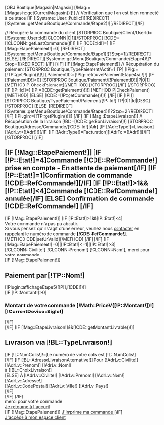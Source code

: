 [OBJ Boutique|Magasin|Magasin]
[!Mag:=[!Magasin::getCurrentMagasin()!]!]
// Vérification que l on est bien connecté à ce stade
[IF [!Systeme::User::Public!]][REDIRECT][!Systeme::getMenu(Boutique/Commande/Etape2)!][/REDIRECT][/IF]

// Récupère la commande du client
[STORPROC Boutique/Client/UserId=[!Systeme::User::Id!]|CLCONN|0|1][/STORPROC] 
[!CDE:=[!CLCONN::getLastCommande()!]!]
[IF [!CDE::Id!]=]
	[IF [!Mag::EtapePaiement!]=0]
		[REDIRECT][!Systeme::getMenu(Boutique/Commande/Etape1)!]?Stop=1[/REDIRECT]
	[ELSE]
		[REDIRECT][!Systeme::getMenu(Boutique/Commande/Etape4)!]?Stop=1[/REDIRECT]
	[/IF]
[/IF]
[IF [!Mag::EtapePaiement!]]
	// Récupération du paiement
	[STORPROC Boutique/TypePaiement/Actif=1|TP]
		[!Plg:=[!TP::getPlugin()!]!]
		[!PaiementID:=[!Plg::retrouvePaiementEtape4s()!]!]
		[IF [!PaiementID!]>0]
			[STORPROC Boutique/Paiement/[!PaiementID!]|P|0|1]
				[METHOD P|CheckPaiement][/METHOD]
			[/STORPROC]
		[/IF]
	[/STORPROC]
	[IF [!P::Id!]=]
		[!P:=[!CDE::getPaiement()!]!]
		[METHOD P|CheckPaiement][/METHOD]
	[ELSE]
		[!CDE:=[!P::getCommande()!]!]
	[/IF]
	[IF [!P!]]
		[STORPROC Boutique/TypePaiement/Paiement/[!P::Id!]|TP|0|1|Id|DESC][/STORPROC]
	[ELSE]
		[REDIRECT][!Systeme::getMenu(Boutique/Commande/Etape4)!]?Stop=2[/REDIRECT]
	[/IF]
	[!Plugin:=[!TP::getPlugin()!]!]
[/IF]
[IF [!Mag::EtapeLivraison!]]
	// Récupération de la livraison
	[!BL:=[!CDE::getBonLivraison!]!]
	[STORPROC Boutique/Adresse/Commande/[!CDE::Id!]|Adr]
		[IF [!Adr::Type!]=Livraison][!AdrLv:=[!Adr!]!][/IF]
		[IF [!Adr::Type!]=Facturation][!AdrFc:=[!Adr!]!][/IF]
	[/STORPROC]
[/IF]
<div class="CommandeEtape5">
	<div class="row"><div class="col-md-12">
		<h2>
			[IF [!Mag::EtapePaiement!]]
				[IF [!P::Etat!]=4]Commande [!CDE::RefCommande!] prise en compte - En attente de paiement[/IF]
				[IF [!P::Etat!]=1]Confirmation de commande [!CDE::RefCommande!][/IF]
				[IF [!P::Etat!]>1&&[!P::Etat!]<4]Commande [!CDE::RefCommande!] annulée[/IF]
			[ELSE]
				Confirmation de commande [!CDE::RefCommande!]
			[/IF]
		</h2>
	</div></div>
	[IF [!Mag::EtapePaiement!]]
		[IF [!P::Etat!]>1&&[!P::Etat!]<4]
			<div class="row"><div class="col-md-12">
				<div class="Desc">
					Votre commande n'a pas pu aboutir.<br />
					Si vous pensez qu'il s'agit d'une erreur, veuillez nous <a href="/Contact" class="Etape5Lien" >contacter</a> en rappelant le numéro de commande&nbsp;<strong>[!CDE::RefCommande!]</strong>.
				</div>
			</div></div>
			[METHOD CDE|setUnValid][/METHOD]
		[/IF]
	[/IF]
	[IF [!Mag::EtapePaiement!]=0||[!P::Etat!]<=1||[!P::Etat!]>3]
		<div class="row"><div class="col-md-12">
			<div class="Desc">
				[!CLCONN::Civilite!] [!CLCONN::Prenom!] [!CLCONN::Nom!], merci pour votre commande.
			</div>
		</div></div>
		[IF [!Mag::EtapePaiement!]]
			<div class="row"><div class="col-md-12">
				<div class="Desc">
					<h2>Paiement par [!TP::Nom!]</h2>
					[!Plugin::affichageEtape5([!P!],[!CDE!])!]
					<br />[IF [!P::Montant!]>0]<br /><h3>Montant de votre commande [!Math::PriceV([!P::Montant!])!][!CurrentDevise::Sigle!]&nbsp;&nbsp;</h3>[/IF]
				</div>
			</div></div>
		[/IF]
		[IF [!Mag::EtapeLivraison!]&&[!CDE::getMontantLivrable()!]]
			<div class="row"><div class="col-md-12">
				<div class="Desc">
					<h2>Livraison via [!BL::TypeLivraison!]</h2>
					[IF [!L::NumColis!]!=]Le numéro de votre colis est [!L::NumColis!]<br />[/IF]
					[IF [!BL::AdresseLivraisonAlternative!]]
						Pour <span class="nom">[!AdrLv::Civilite!] [!AdrLv::Prenom!] [!AdrLv::Nom!]</span><br />
						à [!BL::ChoixLivraison!]<br />
					[ELSE]
						À <span class="nom">[!AdrLv::Civilite!] [!AdrLv::Prenom!] [!AdrLv::Nom!]</span><br />
						[!AdrLv::Adresse!] <br />
						[!AdrLv::CodePostal!] [!AdrLv::Ville!] [!AdrLv::Pays!]<br />
					[/IF]	
				</div>
			</div></div>
		[/IF]
	[/IF]
	<div class="row"><div class="col-md-12">
		<div class="Desc">merci pour votre commande</div>
	</div></div>
	<div class="row LigneBoutons"><div class="col-md-12">
		<div class="pull-right">
			<a href="/" class="btn btn-red" >Je retourne à l'accueil</a>
		</div>
		<div class="pull-right">
			[IF [!Mag::EtapePaiement!]]
				<a href="/[!Systeme::getMenu(Boutique/Commande/BonDeCommande)!]/[!CDE::Id!]" class="btn btn-gris" target="_blank" >
					J'imprime ma commande
				</a>
			[/IF]
		</div>
		<div class="pull-right">
			<a href="/[!Systeme::getMenu(Boutique/Mon-compte)!]" class="btn btn-grisfonce Espace" >
				J'accède à mon espace client
			</a>
		</div>
	</div></div>


</div>